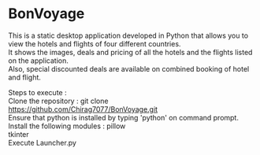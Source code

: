 # BonVoyage
This is a static desktop application developed in Python that allows you to view the hotels and flights of four different countries.<br>
It shows the images, deals and pricing of all the hotels and the flights listed on the application.<br>
Also, special discounted deals are available on combined booking of hotel and flight.<br>

Steps to execute :<br>
	Clone the repository : git clone https://github.com/Chirag7077/BonVoyage.git<br>
	Ensure that python is installed by typing 'python' on command prompt.<br>
	Install the following modules : pillow<br>
                                  	tkinter<br>
  	Execute Launcher.py<br>
